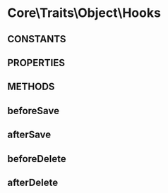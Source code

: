 # Core\Traits\Object\Hooks
## CONSTANTS

## PROPERTIES

## METHODS

## beforeSave
## afterSave
## beforeDelete
## afterDelete
